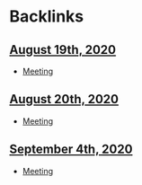 
# Backlinks
## [August 19th, 2020](<August 19th, 2020.md>)
- [Meeting](<Meeting.md>)

## [August 20th, 2020](<August 20th, 2020.md>)
- [Meeting](<Meeting.md>)

## [September 4th, 2020](<September 4th, 2020.md>)
- [Meeting](<Meeting.md>)

